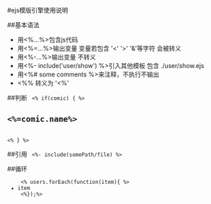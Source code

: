 #ejs模版引擎使用说明

##基本语法
* 用<%...%>包含js代码
* 用<%=...%>输出变量 变量若包含 '<' '>' '&'等字符 会被转义
* 用<%-...%>输出变量 不转义
* 用<%- include('user/show') %>引入其他模板 包含 ./user/show.ejs
* 用<%# some comments %>来注释，不执行不输出
* <%% 转义为 '<%'


##判断
<code>
	<% if(comic) { %>
    	<h2><%=comic.name%></h2>
	<% } %>
</code>


##引用
<code>
	<%- include(somePath/file) %>
</code>


##循环
<code>
	<ul>
	    <% users.forEach(function(item){ %>
	        <li>item</li>
	    <%});%>
	</ul>
</code>